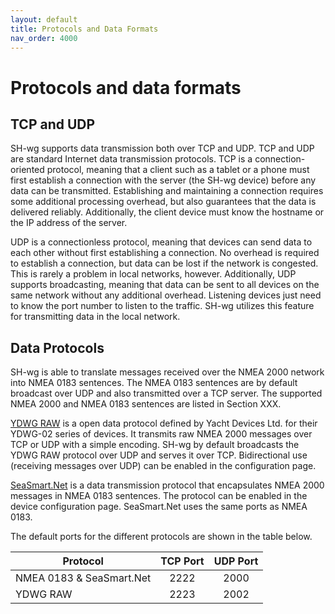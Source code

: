```yaml
---
layout: default
title: Protocols and Data Formats
nav_order: 4000
---
```


# Protocols and data formats

## TCP and UDP

SH-wg supports data transmission both over TCP and UDP.
TCP and UDP are standard Internet data transmission protocols.
TCP is a connection-oriented protocol, meaning that a client such as a tablet or a phone must first establish a connection with the server (the SH-wg device) before any data can be transmitted.
Establishing and maintaining a connection requires some additional processing overhead, but also guarantees that the data is delivered reliably.
Additionally, the client device must know the hostname or the IP address of the server.

UDP is a connectionless protocol, meaning that devices can send data to each other without first establishing a connection.
No overhead is required to establish a connection, but data can be lost if the network is congested.
This is rarely a problem in local networks, however.
Additionally, UDP supports broadcasting, meaning that data can be sent to all devices on the same network without any additional overhead.
Listening devices just need to know the port number to listen to the traffic.
SH-wg utilizes this feature for transmitting data in the local network.

## Data Protocols

SH-wg is able to translate messages received over the NMEA 2000 network into NMEA 0183 sentences.
The NMEA 0183 sentences are by default broadcast over UDP and also transmitted over a TCP server.
The supported NMEA 2000 and NMEA 0183 sentences are listed in Section XXX.

[YDWG RAW](https://www.yachtd.com/downloads/ydwg02.pdf) is a open data protocol defined by Yacht Devices Ltd. for their YDWG-02 series of devices.
It transmits raw NMEA 2000 messages over TCP or UDP with a simple encoding.
SH-wg by default broadcasts the YDWG RAW protocol over UDP and serves it over TCP.
Bidirectional use (receiving messages over UDP) can be enabled in the configuration page.

[SeaSmart.Net](http://www.seasmart.net/pdf/SeaSmart_HTTP_Protocol_RevG_043012.pdf) is a data transmission protocol that encapsulates NMEA 2000 messages in NMEA 0183 sentences.
The protocol can be enabled in the device configuration page.
SeaSmart.Net uses the same ports as NMEA 0183.

The default ports for the different protocols are shown in the table below.

| Protocol | TCP Port | UDP Port |
|----------|:--------:|:--------:|
| NMEA 0183 & SeaSmart.Net | 2222 | 2000 |
| YDWG RAW | 2223 | 2002 |

